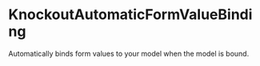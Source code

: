 # KnockoutAutomaticFormValueBinding
Automatically binds form values to your model when the model is bound.
